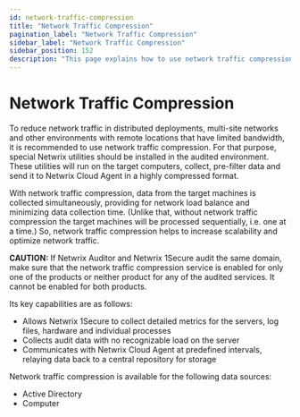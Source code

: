 ```yaml
---
id: network-traffic-compression
title: "Network Traffic Compression"
pagination_label: "Network Traffic Compression"
sidebar_label: "Network Traffic Compression"
sidebar_position: 152
description: "This page explains how to use network traffic compression to reduce bandwidth usage in distributed deployments and multi-site networks."
---
```


# Network Traffic Compression

To reduce network traffic in distributed deployments, multi-site networks and other environments
with remote locations that have limited bandwidth, it is recommended to use network traffic
compression. For that purpose, special Netwrix utilities should be installed in the audited
environment. These utilities will run on the target computers, collect, pre-filter data and send it
to Netwrix Cloud Agent in a highly compressed format.

With network traffic compression, data from the target machines is collected simultaneously,
providing for network load balance and minimizing data collection time. (Unlike that, without
network traffic compression the target machines will be processed sequentially, i.e. one at a time.)
So, network traffic compression helps to increase scalability and optimize network traffic.

**CAUTION:** If Netwrix Auditor and Netwrix 1Secure audit the same domain, make sure that the
network traffic compression service is enabled for only one of the products or neither product for
any of the audited services. It cannot be enabled for both products.

Its key capabilities are as follows:

- Allows Netwrix 1Secure to collect detailed metrics for the servers, log files, hardware and
  individual processes
- Collects audit data with no recognizable load on the server
- Communicates with Netwrix Cloud Agent at predefined intervals, relaying data back to a central
  repository for storage

Network traffic compression is available for the following data sources:

- Active Directory
- Computer
